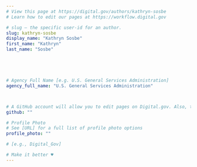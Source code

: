 ```yaml
---
# View this page at https://digital.gov/authors/kathryn-sosbe
# Learn how to edit our pages at https://workflow.digital.gov

# slug — the specific user-id for an author.
slug: kathryn-sosbe
display_name: "Kathryn Sosbe"
first_name: "Kathryn"
last_name: "Sosbe"





# Agency Full Name [e.g. U.S. General Services Administration]
agency_full_name: "U.S. General Services Administration"



# A GitHub account will allow you to edit pages on Digital.gov. Also, the image used in your GitHub account can be used to populate your digital.gov profile photo. Learn more about getting a Github account at [URL]
github: ""

# Profile Photo
# See [URL] for a full list of profile photo options
profile_photo: ""

# [e.g., Digital_Gov]

# Make it better ♥
---
```

